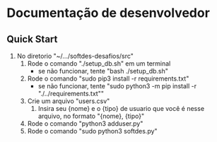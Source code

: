 # Documentação de desenvolvedor

## Quick Start
1. No diretorio "~/.../softdes-desafios/src"
    1. Rode o comando "./setup_db.sh" em um terminal
        * se não funcionar, tente "bash ./setup_db.sh"
    2. Rode o comando "sudo pip3 install -r requirements.txt"
        * se não funcionar, tente "sudo python3 -m pip install -r "./../requirements.txt""
    3. Crie um arquivo "users.csv"
        1. Insira seu {nome} e o {tipo} de usuario que você é nesse arquivo, no formato "{nome}, {tipo}"
    4. Rode o comando "python3 adduser.py"
    5. Rode o comando "sudo python3 softdes.py"
